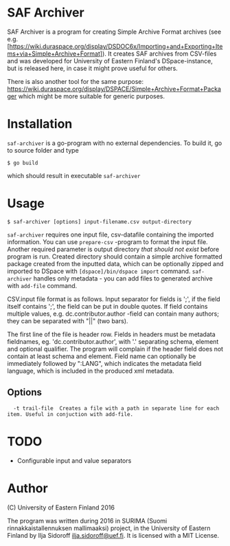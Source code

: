 # SAF Archiver

SAF Archiver is a program for creating Simple Archive Format archives
(see e.g. [https://wiki.duraspace.org/display/DSDOC6x/Importing+and+Exporting+Items+via+Simple+Archive+Format]). It creates SAF archives from CSV-files and was developed for University of Eastern Finland's DSpace-instance, but is released here, in case it might prove useful for others.

There is also another tool for the same purpose: https://wiki.duraspace.org/display/DSPACE/Simple+Archive+Format+Packager
which might be more suitable for generic purposes.

# Installation

`saf-archiver` is a go-program with no external dependencies. To build it, go to source folder and type

```
$ go build
```
which should result in executable `saf-archiver`

# Usage

```
$ saf-archiver [options] input-filename.csv output-directory
```

`saf-archiver` requires one input file, csv-datafile containing the imported information. You can use `prepare-csv` -program to format the input file. Another required parameter is output directory *that should not exist* before program is run. Created directory should contain a simple archive formatted package created from the inputted data, which can be optionally zipped and imported to DSpace with `[dspace]/bin/dspace import` command. `saf-archiver` handles only metadata - you can add files to generated archive with `add-file` command.

CSV.input file format is as follows. Input separator for fields is ';', if the field itself contains ';', the field can be put in double quotes. If field contains multiple values, e.g. dc.contributor.author -field can contain many authors; they can be separated with "||" (two bars).

The first line of the file is header row. Fields in headers must be metadata fieldnames, eg. 'dc.contributor.author', with '.' separating schema, element and optional qualifier. The program will complain if the header field does not contain at least schema and element. Field name can optionally be immediately followed by ":LANG", which indicates the metadata field language, which is included in the produced xml metadata.

## Options
```
  -t trail-file	 Creates a file with a path in separate line for each item. Useful in conjuction with add-file.
```

# TODO

 * Configurable input and value separators

# Author

(C) University of Eastern Finland 2016

The program was written during 2016 in SURIMA (Suomi rinnakkaistallennuksen mallimaaksi) project, in the University of Eastern Finland by Ilja Sidoroff <ilja.sidoroff@uef.fi>. It is licensed with a MIT License.

